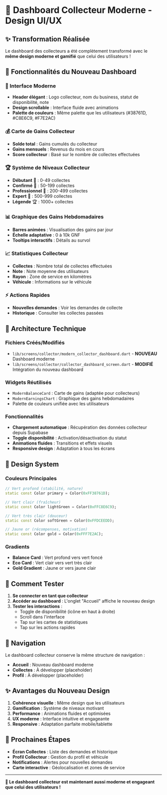 # 🎨 Dashboard Collecteur Moderne - Design UI/UX

## ✨ Transformation Réalisée

Le dashboard des collecteurs a été complètement transformé avec le **même design moderne et gamifié** que celui des utilisateurs !

## 🎯 Fonctionnalités du Nouveau Dashboard

### 📱 Interface Moderne
- **Header élégant** : Logo collecteur, nom du business, statut de disponibilité, note
- **Design scrollable** : Interface fluide avec animations
- **Palette de couleurs** : Même palette que les utilisateurs (#38761D, #C8E6C9, #F7E2AC)

### 💰 Carte de Gains Collecteur
- **Solde total** : Gains cumulés du collecteur
- **Gains mensuels** : Revenus du mois en cours
- **Score collecteur** : Basé sur le nombre de collectes effectuées

### 🏆 Système de Niveaux Collecteur
- **Débutant** 🚛 : 0-49 collectes
- **Confirmé** 🥉 : 50-199 collectes  
- **Professionnel** 🥈 : 200-499 collectes
- **Expert** 🥇 : 500-999 collectes
- **Légende** 🏆 : 1000+ collectes

### 📊 Graphique des Gains Hebdomadaires
- **Barres animées** : Visualisation des gains par jour
- **Échelle adaptative** : 0 à 10k GNF
- **Tooltips interactifs** : Détails au survol

### 📈 Statistiques Collecteur
- **Collectes** : Nombre total de collectes effectuées
- **Note** : Note moyenne des utilisateurs
- **Rayon** : Zone de service en kilomètres
- **Véhicule** : Informations sur le véhicule

### ⚡ Actions Rapides
- **Nouvelles demandes** : Voir les demandes de collecte
- **Historique** : Consulter les collectes passées

## 🔧 Architecture Technique

### Fichiers Créés/Modifiés
- `lib/screens/collector/modern_collector_dashboard.dart` - **NOUVEAU** Dashboard moderne
- `lib/screens/collector/collector_dashboard_screen.dart` - **MODIFIÉ** Intégration du nouveau dashboard

### Widgets Réutilisés
- `ModernBalanceCard` : Carte de gains (adaptée pour collecteurs)
- `ModernEarningsChart` : Graphique des gains hebdomadaires
- Palette de couleurs unifiée avec les utilisateurs

### Fonctionnalités
- **Chargement automatique** : Récupération des données collecteur depuis Supabase
- **Toggle disponibilité** : Activation/désactivation du statut
- **Animations fluides** : Transitions et effets visuels
- **Responsive design** : Adaptation à tous les écrans

## 🎨 Design System

### Couleurs Principales
```dart
// Vert profond (stabilité, nature)
static const Color primary = Color(0xFF38761D);

// Vert clair (fraîcheur)  
static const Color lightGreen = Color(0xFFC8E6C9);

// Vert très clair (douceur)
static const Color softGreen = Color(0xFFDCEEDD);

// Jaune or (récompenses, motivation)
static const Color gold = Color(0xFFF7E2AC);
```

### Gradients
- **Balance Card** : Vert profond vers vert foncé
- **Eco Card** : Vert clair vers vert très clair  
- **Gold Gradient** : Jaune or vers jaune clair

## 🚀 Comment Tester

1. **Se connecter en tant que collecteur**
2. **Accéder au dashboard** : L'onglet "Accueil" affiche le nouveau design
3. **Tester les interactions** :
   - Toggle de disponibilité (icône en haut à droite)
   - Scroll dans l'interface
   - Tap sur les cartes de statistiques
   - Tap sur les actions rapides

## 📱 Navigation

Le dashboard collecteur conserve la même structure de navigation :
- **Accueil** : Nouveau dashboard moderne
- **Collectes** : À développer (placeholder)
- **Profil** : À développer (placeholder)

## ✨ Avantages du Nouveau Design

1. **Cohérence visuelle** : Même design que les utilisateurs
2. **Gamification** : Système de niveaux motivant
3. **Performance** : Animations fluides et optimisées
4. **UX moderne** : Interface intuitive et engageante
5. **Responsive** : Adaptation parfaite mobile/tablette

## 🔮 Prochaines Étapes

- **Écran Collectes** : Liste des demandes et historique
- **Profil Collecteur** : Gestion du profil et véhicule
- **Notifications** : Alertes pour nouvelles demandes
- **Carte interactive** : Géolocalisation et zones de service

---

**🎉 Le dashboard collecteur est maintenant aussi moderne et engageant que celui des utilisateurs !**
